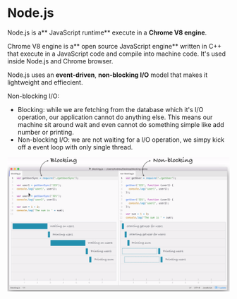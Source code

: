 # Node.js

Node.js is a** JavaScript runtime** execute in a **Chrome V8 engine**.

Chrome V8 engine is a** open source JavaScript engine** written in C++ that execute in a JavaScript code and compile into machine code. It's used inside Node.js and Chrome browser.

Node.js uses an **event-driven**, **non-blocking I/O** model that makes it lightweight and effiecient.

Non-blocking I/O:

* Blocking: while we are fetching from the database which it's I/O operation, our application cannot do anything else. This means our machine sit around wait and even cannot do something simple like add number or printing.
* Non-blocking I/O: we are not waiting for a I/O operation, we simpy kick off a event loop with only single thread.

![](/assets/Non-blocking)



